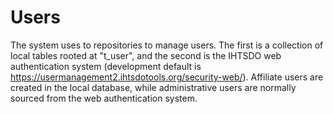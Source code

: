 # Users

The system uses to repositories to manage users.  The first is a collection of local tables rooted at "t_user", and the second is the IHTSDO web authentication system (development default is https://usermanagement2.ihtsdotools.org/security-web/).  Affiliate users are created in the local database, while administrative users are normally sourced from the web authentication system.
